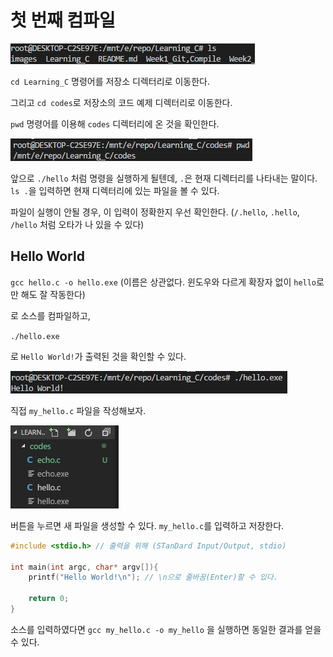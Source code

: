 # 첫 번째 컴파일

![그림 : ls](../images/20180318_140738.png)

`cd Learning_C` 명령어를 저장소 디렉터리로 이동한다.

그리고 `cd codes`로 저장소의 코드 예제 디렉터리로 이동한다.

`pwd` 명령어를 이용해 `codes` 디렉터리에 온 것을 확인한다.

![그림 : pwd의 결과 : Learning_C/codes](../images/20180318_143039.png)

앞으로 `./hello` 처럼 명령을 실행하게 될텐데, `.`은 현재 디렉터리를 나타내는 말이다.
`ls .`을 입력하면 현재 디렉터리에 있는 파일을 볼 수 있다.

파일이 실행이 안될 경우, 이 입력이 정확한지 우선 확인한다.
(`/.hello`, `.hello`, `/hello` 처럼 오타가 나 있을 수 있다)

## Hello World

`gcc hello.c -o hello.exe` (이름은 상관없다. 윈도우와 다르게 확장자 없이 `hello`로만 해도 잘 작동한다)

로 소스를 컴파일하고,

`./hello.exe`

로 `Hello World!`가 출력된 것을 확인할 수 있다.

![출력](../images/20180318_143228.png)

직접 `my_hello.c` 파일을 작성해보자.

![새 파일](../images/20180318_143942.png)

버튼을 누르면 새 파일을 생성할 수 있다. `my_hello.c`를 입력하고 저장한다.

```c
#include <stdio.h> // 출력을 위해 (STanDard Input/Output, stdio)

int main(int argc, char* argv[]){
    printf("Hello World!\n"); // \n으로 줄바꿈(Enter)할 수 있다.

    return 0;
}
```

소스를 입력하였다면
`gcc my_hello.c -o my_hello`
을 실행하면 동일한 결과를 얻을 수 있다.
